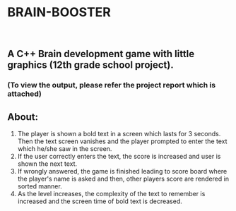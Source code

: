 # BRAIN-BOOSTER
<br>

## A C++ Brain development game with little graphics (12th grade school project).
### (To view the output, please refer the project report which is attached)

## About: 
 1) The player is shown a bold text in a screen which lasts for 3 seconds. Then the text screen vanishes and the player prompted to enter the text which he/she saw in   the screen.
 2) If the user correctly enters the text, the score is increased and user is shown the next text.
 3) If wrongly answered, the game is finished leading to score board where the player's name is asked and then, other players score are rendered in sorted manner.
 4) As the level increases, the complexity of the text to remember is increased and the screen time of bold text is decreased.
